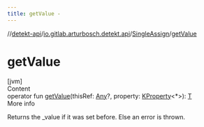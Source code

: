 ```yaml
---
title: getValue -
---
```

//[detekt-api](../../index.md)/[io.gitlab.arturbosch.detekt.api](../index.md)/[SingleAssign](index.md)/[getValue](get-value.md)



# getValue  
[jvm]  
Content  
operator fun [getValue](get-value.md)(thisRef: [Any](https://kotlinlang.org/api/latest/jvm/stdlib/kotlin/-any/index.html)?, property: [KProperty](https://kotlinlang.org/api/latest/jvm/stdlib/kotlin.reflect/-k-property/index.html)<*>): [T](index.md)  
More info  


Returns the _value if it was set before. Else an error is thrown.

  



